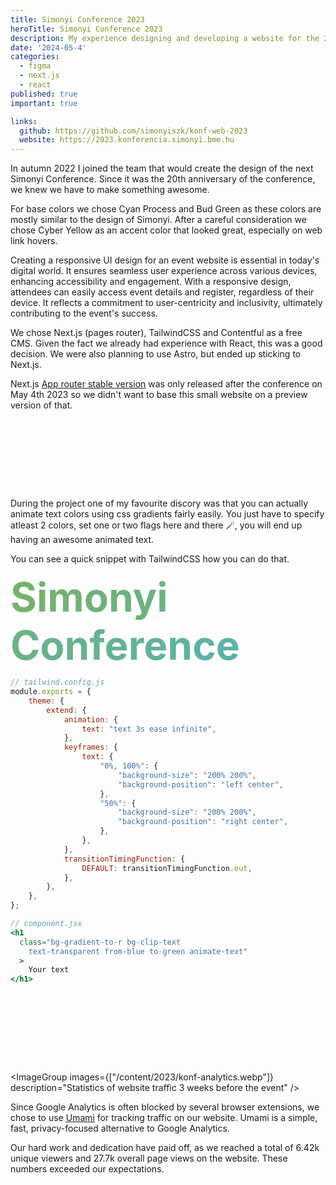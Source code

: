 ```yaml
---
title: Simonyi Conference 2023
heroTitle: Simonyi Conference 2023
description: My experience designing and developing a website for the 20th Simonyi Conference using Figma and Next.js
date: '2024-05-4'
categories:
  - figma
  - next.js
  - react
published: true
important: true

links:
  github: https://github.com/simonyiszk/konf-web-2023
  website: https://2023.konferencia.simonyi.bme.hu
---
```


<script>
  import ColorPreviewSection from "$lib/components/content/ColorPreviewSection.svelte"
  import AnimatedColorGradient from "$lib/components/content/AnimatedColorGradient.svelte"
  import ImageGroup from "$lib/components/content/ImageGroup.svelte"

  const baseColors = [{
    name: "Cyan Process",
    hex: "#42B4E5"
  }, {
    name: "Bud Green",
    hex: "#77B16A"
  }, {
    name: "Cyber Yellow",
    hex: "#FFD73A"
  }]

  const gradient = ["#77B16A", "#42B4E5"]

  const figmaImages = [
    "/content/2023/konf-m-1.webp",
    "/content/2023/konf-m-2.webp",
  ]
  
</script>

In autumn 2022 I joined the team that would create the design of the next Simonyi Conference. Since it was the 20th anniversary of the conference, we knew we have to make something awesome.

<ColorPreviewSection colors={baseColors} />

For base colors we chose Cyan Process and Bud Green as these colors are mostly similar to the design of Simonyi. After a careful consideration we chose Cyber Yellow as an accent color that looked great, especially on web link hovers.

<ImageGroup images={figmaImages} description="Some of the initial versions of the landing page" />


Creating a responsive UI design for an event website is essential in today's digital world. It ensures seamless user experience across various devices, enhancing accessibility and engagement. With a responsive design, attendees can easily access event details and register, regardless of their device. It reflects a commitment to user-centricity and inclusivity, ultimately contributing to the event's success.

We chose Next.js (pages router), TailwindCSS and Contentful as a free CMS. Given the fact we already had experience with React, this was a good decision. We were also planning to use Astro, but ended up sticking to Next.js.

Next.js [App router stable version](https://nextjs.org/blog/next-13-4) was only released after the conference on May 4th 2023 so we didn't want to base this small website on a preview version of that.

<div style="width:100%;height:12px;border-radius:8px;overflow:hidden;margin: 64px 0">
  <AnimatedColorGradient start={gradient[0]} end={gradient[1]} />
</div>

During the project one of my favourite discory was that you can actually animate text colors using css gradients fairly easily. You just have to specify atleast 2 colors, set one or two flags here and there 🪄, you will end up having an awesome animated text.

You can see a quick snippet with TailwindCSS how you can do that.

<span class="animated-text">Simonyi Conference</span>

```js
// tailwind.config.js
module.exports = {
	theme: {
		extend: {
			animation: {
				text: "text 3s ease infinite",
			},
			keyframes: {
				text: {
					"0%, 100%": {
						"background-size": "200% 200%",
						"background-position": "left center",
					},
					"50%": {
						"background-size": "200% 200%",
						"background-position": "right center",
					},
				},
			},
			transitionTimingFunction: {
				DEFAULT: transitionTimingFunction.out,
			},
		},
	},
};
```

```jsx
// component.jsx
<h1 
  class="bg-gradient-to-r bg-clip-text 
    text-transparent from-blue to-green animate-text"
  >
    Your text
</h1>
```
<div style="width:100%;height:12px;border-radius:8px;overflow:hidden;margin: 64px 0">
  <AnimatedColorGradient start={gradient[0]} end={gradient[1]} />
</div>

<ImageGroup images={["/content/2023/konf-analytics.webp"]} description="Statistics of website traffic 3 weeks before the event" />

Since Google Analytics is often blocked by several browser extensions, we chose to use [Umami](https://umami.is/) for tracking traffic on our website. Umami is a simple, fast, privacy-focused alternative to Google Analytics.

Our hard work and dedication have paid off, as we reached a total of 6.42k unique viewers and 27.7k overall page views on the website. These numbers exceeded our expectations.

<style>
  .animated-text {
    font-size: 64px;
    font-weight: bold;
    color: transparent; 
    background-clip: text; 
    background-image: linear-gradient(to right, #77B16A 0%, #42B4E5 100%);
    animation: animtext 4s infinite;
  }

 @keyframes animtext {
					0% {
						background-size: 200% 200%;
						background-position: left center;
					}
					50% {
						background-size: 200% 200%;
						background-position: right center;
					}

          100% {
            background-size: 200% 200%;
						background-position: left center;
          }
  }
		
</style>

